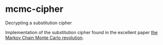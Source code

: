 # mcmc-cipher
Decrypting a substitution cipher

Implementation of the substitution cipher found in the excellent paper [the Markov Chain Monte Carlo revolution](https://www.ams.org/journals/bull/2009-46-02/S0273-0979-08-01238-X/).